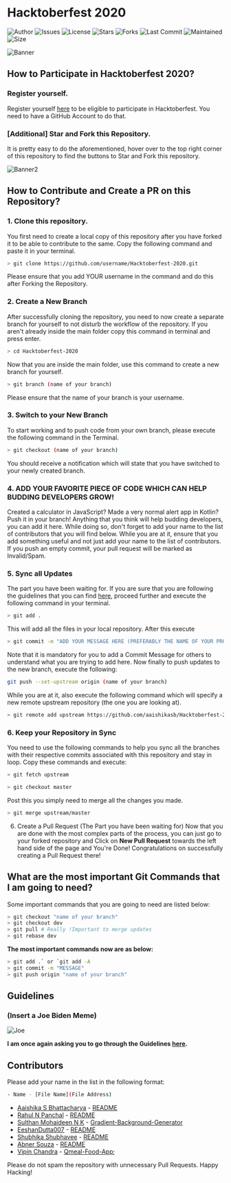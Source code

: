 # Hacktoberfest 2020

![Author](https://img.shields.io/badge/author-aaishikasb-orange)
![Issues](https://img.shields.io/github/issues/aaishikasb/Hacktoberfest-2020)
![License](https://img.shields.io/github/license/aaishikasb/Hacktoberfest-2020)
![Stars](https://img.shields.io/github/stars/aaishikasb/Hacktoberfest-2020)
![Forks](https://img.shields.io/github/forks/aaishikasb/Hacktoberfest-2020)
![Last Commit](https://img.shields.io/github/last-commit/aaishikasb/Hacktoberfest-2020)
![Maintained](https://img.shields.io/maintenance/yes/2020)
![Size](https://img.shields.io/github/repo-size/aaishikasb/Hacktoberfest-2020)

![Banner](https://embed-fastly.wistia.com/deliveries/49bd387c40e2c5aada92abdf973bc46d.webp?image_crop_resized=960x540)

## How to Participate in Hacktoberfest 2020?

### Register yourself.

Register yourself [here](https://hacktoberfest.digitalocean.com/) to be eligible to participate in Hacktoberfest. You need to have a GitHub Account to do that.

### [Additional] Star and Fork this Repository.

It is pretty easy to do the aforementioned, hover over to the top right corner of this repository to find the buttons to Star and Fork this repository.

![Banner2](https://hacktoberfest.digitalocean.com/assets/HF-full-logo-b05d5eb32b3f3ecc9b2240526104cf4da3187b8b61963dd9042fdc2536e4a76c.svg)

## How to Contribute and Create a PR on this Repository?

### 1. Clone this repository.

You first need to create a local copy of this repository after you have forked it to be able to contribute to the same. Copy the following command and paste it in your terminal.

```bash
> git clone https://github.com/username/Hacktoberfest-2020.git
```

Please ensure that you add YOUR username in the command and do this after Forking the Repository.

### 2. Create a New Branch

After successfully cloning the repository, you need to now create a separate branch for yourself to not disturb the workflow of the repository. If you aren't already inside the main folder copy this command in terminal and press enter.

```bash
> cd Hacktoberfest-2020
```

Now that you are inside the main folder, use this command to create a new branch for yourself.

```bash
> git branch (name of your branch)
```

Please ensure that the name of your branch is your username.

### 3. Switch to your New Branch

To start working and to push code from your own branch, please execute the following command in the Terminal.

```bash
> git checkout (name of your branch)
```

You should receive a notification which will state that you have switched to your newly created branch.

### 4. ADD YOUR FAVORITE PIECE OF CODE WHICH CAN HELP BUDDING DEVELOPERS GROW!

Created a calculator in JavaScript? Made a very normal alert app in Kotlin? Push it in your branch! Anything that you think will help budding developers, you can add it here. While doing so, don't forget to add your name to the list of contributors that you will find below.
While you are at it, ensure that you add something useful and not just add your name to the list of contributors. If you push an empty commit, your pull request will be marked as Invalid/Spam.

### 5. Sync all Updates

The part you have been waiting for. If you are sure that you are following the guidelines that you can find [here](https://hacktoberfest.digitalocean.com/details), proceed further and execute the following command in your terminal.

```bash
> git add .
```

This will add all the files in your local repository. After this execute

```bash
> git commit -m "ADD YOUR MESSAGE HERE (PREFERABLY THE NAME OF YOUR PROJECT)"
```

Note that it is mandatory for you to add a Commit Message for others to understand what you are trying to add here. Now finally to push updates to the new branch, execute the following:

```bash
git push --set-upstream origin (name of your branch)
```

While you are at it, also execute the following command which will specify a new remote upstream repository (the one you are looking at).

```bash
> git remote add upstream https://github.com/aaishikasb/Hacktoberfest-2020.git
```

### 6. Keep your Repository in Sync

You need to use the following commands to help you sync all the branches with their respective commits associated with this repository and stay in loop. Copy these commands and execute:

```bash
> git fetch upstream
```

```bash
> git checkout master
```

Post this you simply need to merge all the changes you made.

```bash
> git merge upstream/master
```

6. Create a Pull Request (The Part you have been waiting for)
   Now that you are done with the most complex parts of the process, you can just go to your forked repository and Click on **New Pull Request** towards the left hand side of the page and You're Done!
   Congratulations on successfully creating a Pull Request there!

## What are the most important Git Commands that I am going to need?

Some important commands that you are going to need are listed below:

```bash
> git checkout "name of your branch"
> git checkout dev
> git pull # Really !Important to merge updates
> git rebase dev
```

**The most important commands now are as below:**

```bash
> git add .` or `git add -A
> git commit -m "MESSAGE"
> git push origin "name of your branch"
```

## Guidelines

### (Insert a Joe Biden Meme)

![Joe](https://i.imgflip.com/3w2ckr.jpg)

**I am once again asking you to go through the Guidelines [here](https://hacktoberfest.digitalocean.com/details).**

## Contributors

Please add your name in the list in the following format:

```bash
- Name - [File Name](File Address)
```

- [Aaishika S Bhattacharya](https://www.github.com/aaishikasb) - [README](README.md)
- [Rahul N Panchal](https://www.github.com/iamrahulpanchal) - [README](README.md)
- [Sulthan Mohaideen N K](https://github.com/SulthanNK) - [Gradient-Background-Generator](https://github.com/SulthanNK/Hacktoberfest-2020/tree/master/Gradient-Background-Generator)
- [EeshanDutta007](https://www.github.com/EeshanDutta007) - [README](README.md)
- [Shubhika Shubhavee](https://www.github.com/shubhavee) - [README](README.md)
- [Abner Souza](https://github.com/abnersouza) - [README](README.md)
- [Vipin Chandra](https://github.com/Easyvipin) - [Qmeal-Food-App](https://github.com/aaishikasb/Hacktoberfest-2020/tree/master/Qmeal-Food-App);

Please do not spam the repository with unnecessary Pull Requests. Happy Hacking!
